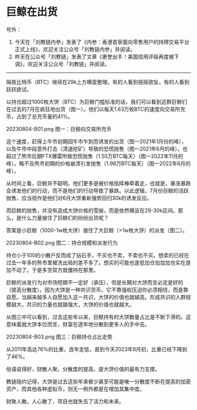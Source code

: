 # 巨鲸在出货


号外：
1. 今天在「刘教链内参」发表了《内参：香港首家面向零售用户的持牌交易平台正式上线》，欢迎关注公众号「刘教链内参」并阅读。
2. 昨天在公众号「刘教链」发表了文章《惠誉出手！美国信用评级再度被下调》，欢迎关注公众号「刘教链」并阅读。

* * *

隔夜比特币（BTC）继续在29k上方横盘整理。有的人看到摇摇欲坠，有的人看到跃跃欲试。

以持仓超过1000枚大饼（BTC）为巨鲸门槛标准的话，我们可以看到这群巨鲸们在过去的7月在疯狂地出货（图一）。他们以每天1.63万枚BTC的速度向交易所充币，占到了总充币量的41%。

20230804-B01.png
图一：巨鲸向交易所充币

这个速度，赶得上牛市初期因牛市乍到而诱发的出货（图一2021年1月份的峰），以及牛市中段意外打击（清退挖矿）导致的恐慌抛售（图一2021年6月的峰）。也超过了熊市后期FTX爆雷所致恐慌抛售（1.55万BTC每天）（图一2022年11月的峰）。略不及熊市初期的价格崩溃引发抛售（1.98万BTC每天）（图一2022年6月的峰）。

从时间上看，巨鲸并不聪明。他们更多是被价格指挥棒牵着走，也就是，暴涨暴跌会诱发他们的行动，而不是他们的行动导致了暴跌。以此逻辑，7月份巨鲸的活跃抛售，应当视作是他们对6月大饼重新强势回归30k的诱发反应。

而巨鲸的抛售，并没有造成大饼价格的雪崩，而是依然横亘在29-30k区间。那么，是什么力量接住了巨鲸们的纷纷出货呢？

答案是小巨鲸（1000-1w枚大饼）接住了大巨鲸（>1w枚大饼）的派发（图二）。

20230804-B02.png
图二：持仓规模和派发行为

持仓小于100的小散户反而成了钻石手，不买也不卖，不卖也不买。想卖的已经在过去一年多的熊市里被洗出局的差不多了。想买的可能也逢低加仓加加加也实在是加不动了。于是多空双方就僵持在那里。

巨鲸的派发行为对市场短期不一定好（承压），但是长期对大饼而言必定是好的（提高分散度）。因为大饼是一种共识货币。它不靠强权压迫你必须相信，而是靠自愿。当越来越多人自愿加入这一共识，大饼的价值也就越高。形成共识的人群规模越大，共识的力量也就越强大，大饼的价值也就越大。

从图三中可以看到，过去这些年以来，巨鲸持有的大饼数量占比是不断下滑的。这意味着就大饼本位而言，财富在逐年地分散到更多人的手中去。

20230804-B03.png
图三：巨鲸持仓占比走势

从2011年高达76%的比重，连年走低，直到今天2023年8月初，比重已经下降到了46%。

俗语说得好，财散人聚。分散度的提高，是大饼价值的最有力支撑。

教链隐约记得，大饼是过去这些年来极少甚至可能是唯一分散度不断在提高的加密资产，而其他各种虚拟币，则无一例外都是在增加其集中度。

财聚人散。人心散了，项目也就失去了活力和未来。



